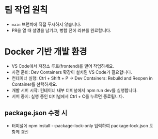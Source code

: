 # 팀 작업 원칙

- `main` 브랜치에 직접 푸시하지 않습니다.
- PR을 열 때 설명을 남기고, 병합 전에 리뷰를 완료합니다.

# Docker 기반 개발 환경

- VS Code에서 저장소 루트(frontend)를 열어 작업하세요.
- 사전 준비: Dev Containers 확장이 설치된 VS Code가 필요합니다.
- 컨테이너 실행: Ctrl + Shift + P → Dev Containers: Rebuild and Reopen in Container를 선택하세요.
- 개발 서버 시작: 컨테이너 내부 터미널에서 npm run dev를 실행합니다.
- 서버 중지: 실행 중인 터미널에서 Ctrl + C를 누르면 종료됩니다.

## package.json 수정 시
 - 터미널에 npm install --package-lock-only 입력하여 package-lock.json 도 함께 갱신
